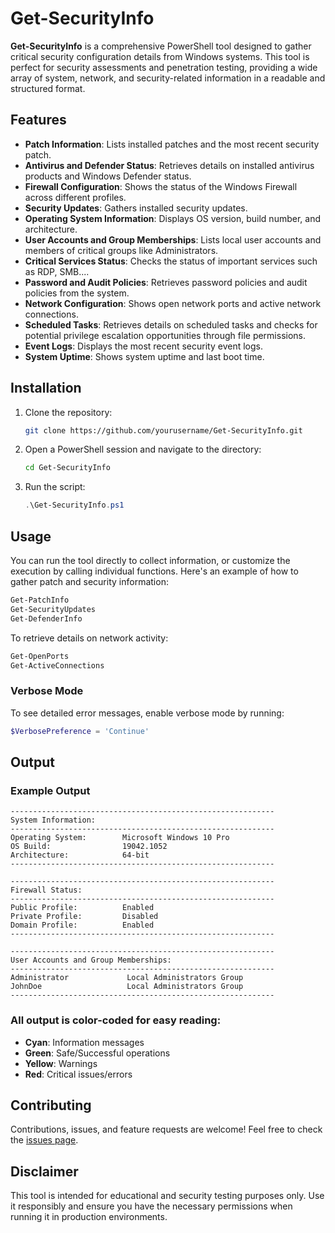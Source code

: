 # Get-SecurityInfo


**Get-SecurityInfo** is a comprehensive PowerShell tool designed to gather critical security configuration details from Windows systems. This tool is perfect for security assessments and penetration testing, providing a wide array of system, network, and security-related information in a readable and structured format.

## Features

- **Patch Information**: Lists installed patches and the most recent security patch.
- **Antivirus and Defender Status**: Retrieves details on installed antivirus products and Windows Defender status.
- **Firewall Configuration**: Shows the status of the Windows Firewall across different profiles.
- **Security Updates**: Gathers installed security updates.
- **Operating System Information**: Displays OS version, build number, and architecture.
- **User Accounts and Group Memberships**: Lists local user accounts and members of critical groups like Administrators.
- **Critical Services Status**: Checks the status of important services such as RDP, SMB....
- **Password and Audit Policies**: Retrieves password policies and audit policies from the system.
- **Network Configuration**: Shows open network ports and active network connections.
- **Scheduled Tasks**: Retrieves details on scheduled tasks and checks for potential privilege escalation opportunities through file permissions.
- **Event Logs**: Displays the most recent security event logs.
- **System Uptime**: Shows system uptime and last boot time.

## Installation

1. Clone the repository:
    ```bash
    git clone https://github.com/yourusername/Get-SecurityInfo.git
    ```

2. Open a PowerShell session and navigate to the directory:
    ```bash
    cd Get-SecurityInfo
    ```

3. Run the script:
    ```powershell
    .\Get-SecurityInfo.ps1
    ```

## Usage

You can run the tool directly to collect information, or customize the execution by calling individual functions. Here's an example of how to gather patch and security information:

```powershell
Get-PatchInfo
Get-SecurityUpdates
Get-DefenderInfo
```

To retrieve details on network activity:

```powershell
Get-OpenPorts
Get-ActiveConnections
```

### Verbose Mode

To see detailed error messages, enable verbose mode by running:

```powershell
$VerbosePreference = 'Continue'
```

## Output

### Example Output
```
-----------------------------------------------------------
System Information:
-----------------------------------------------------------
Operating System:        Microsoft Windows 10 Pro
OS Build:                19042.1052
Architecture:            64-bit
-----------------------------------------------------------

-----------------------------------------------------------
Firewall Status:
-----------------------------------------------------------
Public Profile:          Enabled
Private Profile:         Disabled
Domain Profile:          Enabled
-----------------------------------------------------------

-----------------------------------------------------------
User Accounts and Group Memberships:
-----------------------------------------------------------
Administrator             Local Administrators Group
JohnDoe                   Local Administrators Group
-----------------------------------------------------------
```

### All output is color-coded for easy reading:

- **Cyan**: Information messages
- **Green**: Safe/Successful operations
- **Yellow**: Warnings
- **Red**: Critical issues/errors

## Contributing

Contributions, issues, and feature requests are welcome! Feel free to check the [issues page](https://github.com/Zyad-Elsayed/Get-SecurityInfo/issues).

## Disclaimer

This tool is intended for educational and security testing purposes only. Use it responsibly and ensure you have the necessary permissions when running it in production environments.
